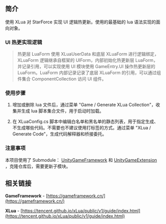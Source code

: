 ## 简介

使用 XLua 对 StarForce 实现 UI 逻辑热更新。使用的最基础的 lua 语法实现的面向对象。

### UI 热更实现逻辑

> 热更层 LuaForm 使用 XLuaUserData 和底层 XLuaForm 进行逻辑绑定，XLuaForm 逻辑继承自框架的 UIForm，内部初始化热更新层 LuaForm，并记录引用，可以实现使用 UI 模块使用 GameEntry.UI 操作热更新层的 LuaForm。LuaForm 内部记录记录了底层 XLuaForm 的引用，可以通过组件集合 ComponentCollection 访问 UI 组件。

### 使用步骤

1. 增加或删除 lua 文件后，通过菜单 "Game / Generate XLua Collection"，收集并生成 lua 脚本集合文件，用于启动时加载。

2. 在 XLuaConfig.cs 脚本中编辑白名单和黑名单的静态列表，用于指定生成、不生成哪些代码。不需要也不建议使用打标签的方式。通过菜单 "XLua / Generate Code"，生成代码解释器和桥接委托。

### 注意事项

本项目使用了 Submodule： [UnityGameFramework](https://github.com/EllanJiang/UnityGameFramework) 和 [UnityGameExtension](https://github.com/GREAT1217/UnityGameExtension) ，克隆仓库后，需要更新子模块。

## 相关链接

**GameFramework** - [https://gameframework.cn/](https://gameframework.cn/)

**XLua** - [https://tencent.github.io/xLua/public/v1/guide/index.html](https://tencent.github.io/xLua/public/v1/guide/index.html)